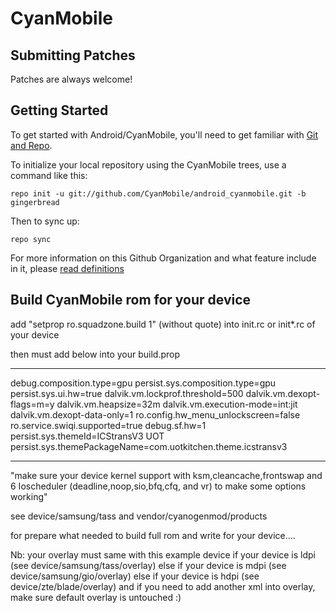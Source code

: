 CyanMobile
===========

Submitting Patches
------------------
Patches are always welcome!

Getting Started
---------------

To get started with Android/CyanMobile, you'll need to get
familiar with [Git and Repo](http://source.android.com/download/using-repo).

To initialize your local repository using the CyanMobile trees, use a command like this:

    repo init -u git://github.com/CyanMobile/android_cyanmobile.git -b gingerbread

Then to sync up:

    repo sync

For more information on this Github Organization and what feature include in it, 
please [read definitions](https://github.com/CyanMobile/android_cyanmobile/blob/gingerbread/Definitions.txt)



Build CyanMobile rom for your device
------------------------------------

add "setprop ro.squadzone.build 1" (without quote) into init.rc or init*.rc of your device

then must add below into your build.prop
*******************************************
debug.composition.type=gpu
persist.sys.composition.type=gpu
persist.sys.ui.hw=true
dalvik.vm.lockprof.threshold=500
dalvik.vm.dexopt-flags=m=y
dalvik.vm.heapsize=32m
dalvik.vm.execution-mode=int:jit
dalvik.vm.dexopt-data-only=1
ro.config.hw_menu_unlockscreen=false
ro.service.swiqi.supported=true
debug.sf.hw=1
persist.sys.themeId=ICStransV3 UOT
persist.sys.themePackageName=com.uotkitchen.theme.icstransv3
************************************************************

"make sure your device kernel support with ksm,cleancache,frontswap and 
6 Ioscheduler (deadline,noop,sio,bfq,cfq, and vr) to make some options working"

see device/samsung/tass and vendor/cyanogenmod/products

for prepare what needed to build full rom
and write for your device....

Nb: your overlay must same with this example device 
if your device is ldpi (see device/samsung/tass/overlay)
else if your device is mdpi (see device/samsung/gio/overlay)
else if your device is hdpi (see device/zte/blade/overlay)
and if you need to add another xml into overlay, make sure default overlay is untouched :)
